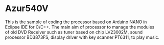 # Azur540V
This is the sample of coding the processor based on Arduino NANO in Eclipse IDE for C/C++.
The main aim of processor to manage the modules of old DVD Receiver such as tuner based on chip LV23002M, sound processor BD3873FS,
display driver with key scanner PT6311, to play music.
